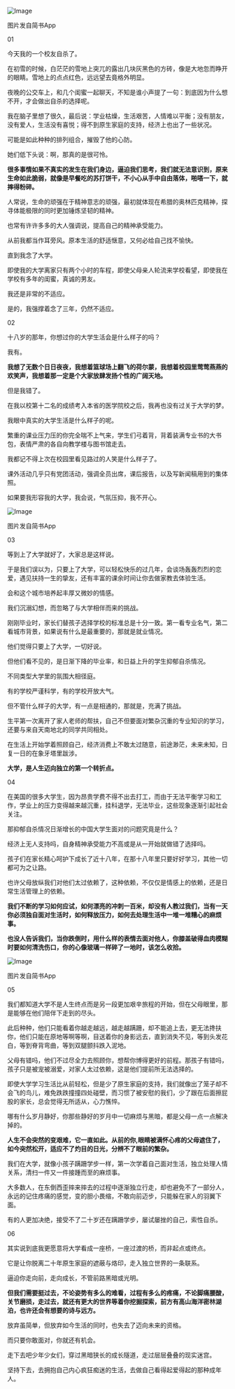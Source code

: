 ![Image](//upload-images.jianshu.io/upload_images/8665498-91b7c22c783953f8.jpg)

图片发自简书App


01


今天我的一个校友自杀了。

在初雪的时候，白茫茫的雪地上突兀的露出几块灰黑色的方砖，像是大地忽而睁开的眼睛。雪地上的点点红色，远远望去竟格外明显。

夜晚的公交车上，和几个闺蜜一起聊天，不知是谁小声提了一句：到底因为什么想不开，才会做出自杀的选择呢。

我在脑子里想了很久，最后说：学业枯燥，生活艰苦，人情难以平衡；没有朋友，没有爱人，生活没有喜悦；得不到原生家庭的支持，经济上也出了一些状况。

可能是如此种种的排列组合，摧毁了他的心防。

她们低下头说：啊，那真的是很可怜。

**很多事情如果不真实的发生在我们身边，逼迫我们思考，我们就无法意识到，原来生命如此脆弱，就像是早餐吃的苏打饼干，不小心从手中自由落体，啪嗒一下，就摔得粉碎。**

人常说，生命的顽强在于精神意志的顽强，最初就体现在希腊的奥林匹克精神，探寻体能极限的同时更加锤炼坚韧的精神。

也常有许许多多的大人强调说，提高自己的精神承受能力。

从前我都当作耳旁风。原本生活的舒适惬意，又何必给自己找不愉快。

直到我念了大学。

即使我的大学离家只有两个小时的车程，即使父母亲人轮流来学校看望，即使我在学校有多年的闺蜜，真诚的男友。

我还是非常的不适应。

是的，我强撑着念了三年，仍然不适应。


02

十八岁的那年，你想过你的大学生活会是什么样子的吗？

我有。

**我想了无数个日日夜夜，我想着篮球场上翻飞的荷尔蒙，我想着校园里莺莺燕燕的欢笑声，我想着那一定是个大家放肆发扬个性的广阔天地。**

但是我错了。

在我以校第十二名的成绩考入本省的医学院校之后，我再也没有过关于大学的梦。

我眼中真实的大学生活是什么样子的呢。

繁重的课业压力压的你完全喘不上气来，学生们弓着背，背着装满专业书的大书包，表情严肃的各自向教学楼与图书馆走去。

我都记不得上次在校园里看见路过的人笑是什么样子了。

课外活动几乎只有党团活动，强调全员出席，课后报告，以及写新闻稿用到的集体照。

如果要我形容我的大学，我会说，气氛压抑，我不开心。


![Image](//upload-images.jianshu.io/upload_images/8665498-b2da89e1ad41190c.jpg)

图片发自简书App


03

等到上了大学就好了，大家总是这样说。


于是我们误以为，只要上了大学，可以轻松快乐的过几年，会谈场轰轰烈烈的恋爱，遇见扶持一生的挚友，还有丰富的课余时间让你去做家教去体验生活。

会和这个城市培养起丰厚又微妙的情感。

我们沉溺幻想，而忽略了与大学相伴而来的挑战。

刚刚毕业时，家长们替孩子选择学校的标准总是十分一致。第一看专业名气，第二看城市背景，如果说有什么是最重要的，那就是就业情况。

他们觉得只要上了大学，一切好说。

但他们看不见的，是日渐下降的毕业率，和日益上升的学生抑郁自杀情况。

不同类型大学里的氛围大相径庭。

有的学校严谨科学，有的学校开放大气。

但不管什么样子的大学，有一点是相通的，那就是，充满了挑战。

生平第一次离开了家人老师的帮扶，自己不但要面对繁杂沉重的专业知识的学习，还要与来自天南地北的同学共同相处。

在生活上开始学着照顾自己，经济消费上不敢太过随意，前途渺茫，未来未知，日复一日的在象牙塔里跋涉。

**大学，是人生迈向独立的第一个转折点。**


04


在美国的很多大学生，因为昂贵学费不得不出去打工，而由于无法平衡学习和工作，学业上的压力变得越来越沉重，挂科退学，无法毕业，这些现象逐渐引起社会关注。

那抑郁自杀情况日渐增长的中国大学生面对的问题究竟是什么？

经济上无人支持吗，自身精神承受能力不高或是从一开始就做错了选择吗。

孩子们在家长精心呵护下成长了近十八年，在那十八年里只要好好学习，其他一切都可为之让路。

也许父母放纵我们对他们太过依赖了，这种依赖，不仅仅是情感上的依赖，还是日常生活管理上的依赖。

**我们不断的学习如何应试，如何漂亮的冲刺一百米，却没有人教过我们，当有一天你必须独自面对生活时，如何释放压力，如何去处理生活中一堆一堆糟心的麻烦事。**

**也没人告诉我们，当你跌倒时，用什么样的表情去面对他人，你膝盖破得血肉模糊时要如何清洗伤口，你的心像玻璃一样碎了一地时，该怎么收拾。**


![Image](//upload-images.jianshu.io/upload_images/8665498-9d00fb28fcb3fa3e.jpg)

图片发自简书App


05

我们都知道大学不是人生终点而是另一段更加艰辛旅程的开始，但在父母眼里，那是能够在他们陪伴下走到的尽头。

此后种种，他们只能看着你越走越远，越走越蹒跚，却不能追上去，更无法搀扶你，他们只能在原地等啊等啊，目送着你的身影远去，直到消失不见，等到头发花白，等到脊背弯曲，等到双腿颤抖跌入泥地。

父母有错吗，他们不过尽全力去照顾你，想帮你博得更好的前程。那孩子有错吗，孩子只是被宠被溺爱，对家人太过依赖，这是他们提前所无法选择的。

即使大学学习生活比从前轻松，但是少了原生家庭的支持，我们就像出了笼子却不会飞的鸟儿，难免跌跌撞撞四处碰壁，而习惯了被安慰的我们，少了跟在后面擦屁股的家长，总会觉得无所适从，心力憔悴。

哪有什么岁月静好，你那些静好的岁月中一切麻烦与黑暗，都是父母一点一点解决掉的。

**人生不会突然的变艰难，它一直如此。从前的你,眼睛被满怀心疼的父母遮住了，如今突然松开，适应不了灼目的日光，分辨不了眼前的繁杂。**

我们在大学，就像小孩子蹒跚学步一样，第一次学着自己面对生活，独立处理人情关系，清扫一件又一件接踵而至的麻烦事。

大多数人，在东倒西歪摔来摔去的过程中逐渐独立行走，却也避免不了一部分人，永远的记住疼痛的感觉，变的胆小畏缩，不敢向前迈步，只能躲在家人的羽翼下面。

有的人更加决绝，接受不了二十岁还在蹒跚学步，屡试屡挫的自己，索性自杀。


06


其实说到底我更愿意将大学看成一座桥，一座过渡的桥，而非起点或终点。

它是让你脱离二十年原生家庭的遮蔽与烙印，走入独立世界的一条联系。

逼迫你走向前，走向成长，不管前路黑暗或光明。

**但我们需要挺过去，不论姿势有多么的难看，过程有多么的疼痛，不论脚痛腰酸，关节磨损，走过去，就还有更大的世界等着你挖掘探索，前方有高山海洋密林湖泊，也许还会有想要的诗与远方。**

放弃虽简单，但放弃如今生活的同时，也失去了迈向未来的资格。

而只要你敢面对，你就还有机会。

走下去吧少年少女们，穿过黑暗狭长的成长隧道，走过层层叠叠的现实迷宫。

坚持下去，去拥抱自己内心疯狂痴迷的生活，去做自己看得起爱得起的那种成年人。
